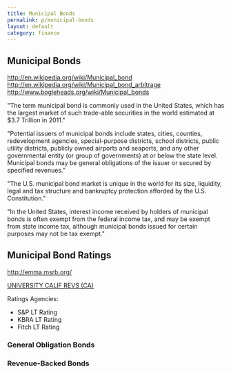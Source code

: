 ```yaml
---
title: Municipal Bonds
permalink: p/municipal-bonds
layout: default
category: finance
---
```


Municipal Bonds
---------------

<http://en.wikipedia.org/wiki/Municipal_bond> <http://en.wikipedia.org/wiki/Municipal_bond_arbitrage> <http://www.bogleheads.org/wiki/Municipal_bonds>

"The term municipal bond is commonly used in the United States, which has the largest market of such trade-able securities in the world estimated at $3.7 Trillion in 2011."

"Potential issuers of municipal bonds include states, cities, counties, redevelopment agencies, special-purpose districts, school districts, public utility districts, publicly owned airports and seaports, and any other governmental entity (or group of governments) at or below the state level. Municipal bonds may be general obligations of the issuer or secured by specified revenues."

"The U.S. municipal bond market is unique in the world for its size, liquidity, legal and tax structure and bankruptcy protection afforded by the U.S. Constitution."

"In the United States, interest income received by holders of municipal bonds is often exempt from the federal income tax, and may be exempt from state income tax, although municipal bonds issued for certain purposes may not be tax exempt."

Municipal Bond Ratings
----------------------

<http://emma.msrb.org/>

[UNIVERSITY CALIF REVS (CA)](http://emma.msrb.org/IssuerHomePage/Issuer?id=8C07C9720926098FE17365FA201DC05E&type=G)

Ratings Agencies:

-   S&P LT Rating
-   KBRA LT Rating
-   Fitch LT Rating

### General Obligation Bonds

### Revenue-Backed Bonds
